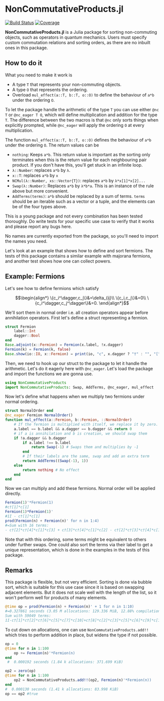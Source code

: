 # NonCommutativeProducts.jl

<!--  [![Stable](https://img.shields.io/badge/docs-stable-blue.svg)](https://cvsvensson.github.io/NonCommutativeProducts.jl/stable/)
[![Dev](https://img.shields.io/badge/docs-dev-blue.svg)](https://cvsvensson.github.io/NonCommutativeProducts.jl/dev/) -->
[![Build Status](https://github.com/cvsvensson/NonCommutativeProducts.jl/actions/workflows/CI.yml/badge.svg?branch=main)](https://github.com/cvsvensson/NonCommutativeProducts.jl/actions/workflows/CI.yml?query=branch%3Amain)
[![Coverage](https://codecov.io/gh/cvsvensson/NonCommutativeProducts.jl/branch/main/graph/badge.svg)](https://codecov.io/gh/cvsvensson/NonCommutativeProducts.jl)

**NonCommutativeProducts.jl** is a Julia package for sorting non-commuting objects, such as operators in quantum mechanics. Users must specify custom commutation relations and sorting orders, as there are no inbuilt ones in this package. 

## How to do it
What you need to make it work is
* A type `T` that represents your non-commuting objects.
* A type `O` that represents the ordering.
* Overload `mul_effect(a::T, b::T, o::O)` to define the behaviour of `a*b` under the ordering `O`.

To let the package handle the arithmetic of the type `T` you can use either `@nc T` or `@nc_eager T O`, which will define multiplication and addition for the type `T`. The difference between the two macros is that `@nc` only sorts things when explicitly prompted, while `@nc_eager` will apply the ordering `O` at every multiplication.

The function `mul_effect(a::T, b::T, o::O)` defines the behaviour of `a*b` under the ordering `O`. The return values can be
* `nothing`: Keeps `a*b`. This return value is important as the sorting only terminates when this is the return value for each neighbouring pair product. If you don't have this, you'll get stuck in an infinite loop.
* `λ::Number`: replaces `a*b` by `λ`.
* `x::T`: replaces `a*b` by `x`
* `NCMul(λ::Number, xs::Vector{T})`: replaces `a*b` by `λ*x[1]*x[2]...`
* `Swap(λ::Number)`: Replaces `a*b` by `λ*b*a`. This is an instance of the rule above but more convenient.
* `AddTerms(terms)`: `a*b` should be replaced by a sum of terms. `terms` should be an iterable such as a vector or a tuple, and the elements can be of the four types above.

This is a young package and not every combination has been tested thoroughly. Do write tests for your specific use case to verify that it works and please report any bugs here.

No names are currently exported from the package, so you'll need to import the names you need.

Let's look at an example that shows how to define and sort fermions. The tests of this package contains a similar example with majorana fermions, and another test shows how one can collect powers.

## Example: Fermions

Let's see how to define fermions which satisfy
```math
\begin{align*}
\{c_i^\dagger,c_j\}&=\delta_{ij}\\ 
\{c_i,c_j\}&=0\\ 
\{c_i^\dagger,c_j^\dagger\}&=0.
\end{align*}
```

We'll sort them in normal order i.e. all creation operators appear before annihilation operators. First let's define a struct representing a fermion.
```julia
struct Fermion
	label::Int
    dagger::Bool
end
Base.adjoint(x::Fermion) = Fermion(x.label, !x.dagger)
Fermion(k) = Fermion(k, false)
Base.show(io::IO, x::Fermion) = print(io, "c", x.dagger ? "†" : "", "[", x.label, "]")
```
Then, we need to hook up our struct to the package to let it handle the arithmetic. Let's do it eagerly here with `@nc_eager`. Let's load the package and import the functions we are gonna use.
```julia
using NonCommutativeProducts
import NonCommutativeProducts: Swap, AddTerms, @nc_eager, mul_effect
```
Now let's define what happens when we multiply two fermions under normal ordering.
```julia
struct NormalOrder end
@nc_eager Fermion NormalOrder()
function mul_effect(a::Fermion, b::Fermion, ::NormalOrder)
    # If the fermion is multiplied with itself, we replace it by zero. 
    a.label == b.label && a.dagger == b.dagger && return 0 
    # if a is annihilation and b is creation, we should swap them
    if !a.dagger && b.dagger 
        if a.label !== b.label 
            return Swap(-1) # Swaps them and multiplies by -1
        end
        # If their labels are the same, swap and add an extra term
        return AddTerms((Swap(-1), 1)) 
    else
        return nothing # No effect
    end
end
```
Now we can multiply and add these fermions. Normal order will be applied directly.
```julia
Fermion(1)'*Fermion(1)
#c†[1]*c[1]
Fermion(1)*Fermion(1)'
#1I - c†[1]*c[1]
prod(Fermion(n) + Fermion(n)' for n in 1:4)
#=Sum with 16 terms: 
- c†[2]*c†[4]*c[1]*c[3] + c†[3]*c†[4]*c[1]*c[2] - c†[2]*c†[3]*c†[4]*c[1] + ...=#
```
Note that with this ordering, some terms might be equivalent to others under further swaps. One could also sort the terms via their label to get a unique representation, which is done in the examples in the tests of this package. 

## Remarks

This package is flexible, but not very efficient. Sorting is done via bubble sort, which is suitable for this use case since it is based on swapping adjacent elements. But it does not scale well with the length of the list, so it won't perform well for products of many elements.

```julia
@time op = prod(Fermion(n) + Fermion(n)' + 1 for n in 1:10)
#=0.327861 seconds (3.05 M allocations: 129.336 MiB, 12.88% compilation time)
Sum with 59049 terms: 
1I-c†[1]*c†[2]*c†[6]*c[5]*c[7]*c[10]+c†[8]*c[2]*c[3]*c[5]*c[6]*c[9]*c[10]+c†[1]*c†[4]*c†[6]*c†[8]*c†[10]*c[2]*c[5]*c[9] + ...=#
```


To cut down on allocations, one can use `NonCommutativeProducts.add!!` which tries to perform addition in place, but widens the type if not possible.
```julia
op = 0
@time for n in 1:100
    op += Fermion(n)'*Fermion(n)
end
 #  0.000192 seconds (1.84 k allocations: 371.699 KiB)

op2 = zero(op)
@time for n in 1:100
    op2 = NonCommutativeProducts.add!!(op2, Fermion(n)'*Fermion(n))
end
#  0.000130 seconds (1.41 k allocations: 83.998 KiB)
op == op2 #true
```
